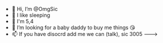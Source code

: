 - 👋 Hi, I’m @OmgSic
- 👀 I like sleeping 
- 🌱 I'm 5,4
- 💞️ I’m looking for a baby daddy to buy me things 😘
- 📫 If you have disocrd add me we can (talk), sic 3005
--->
